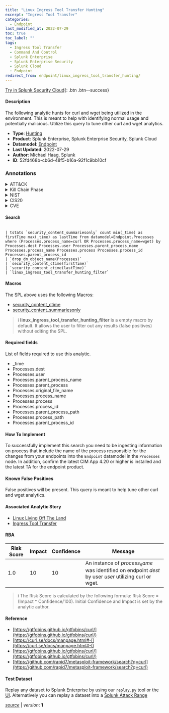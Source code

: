 ```yaml
---
title: "Linux Ingress Tool Transfer Hunting"
excerpt: "Ingress Tool Transfer"
categories:
  - Endpoint
last_modified_at: 2022-07-29
toc: true
toc_label: ""
tags:
  - Ingress Tool Transfer
  - Command And Control
  - Splunk Enterprise
  - Splunk Enterprise Security
  - Splunk Cloud
  - Endpoint
redirect_from: endpoint/linux_ingress_tool_transfer_hunting/
---
```




[Try in Splunk Security Cloud](https://www.splunk.com/en_us/cyber-security.html){: .btn .btn--success}

#### Description

The following analytic hunts for curl and wget being utilized in the environment. This is meant to help with identifying normal usage and potentially malicious. Utilize this query to tune other curl and wget analytics.

- **Type**: [Hunting](https://github.com/splunk/security_content/wiki/Detection-Analytic-Types)
- **Product**: Splunk Enterprise, Splunk Enterprise Security, Splunk Cloud
- **Datamodel**: [Endpoint](https://docs.splunk.com/Documentation/CIM/latest/User/Endpoint)
- **Last Updated**: 2022-07-29
- **Author**: Michael Haag, Splunk
- **ID**: 52fd468b-cb6d-48f5-b16a-92f1c9bb10cf

### Annotations
<details>
  <summary>ATT&CK</summary>

<div markdown="1">

#### [ATT&CK](https://attack.mitre.org/)

| ID          | Technique   | Tactic         |
| ----------- | ----------- |--------------- |
| [T1105](https://attack.mitre.org/techniques/T1105/) | Ingress Tool Transfer | Command And Control |

</div>
</details>


<details>
  <summary>Kill Chain Phase</summary>

<div markdown="1">

* Command and Control


</div>
</details>


<details>
  <summary>NIST</summary>

<div markdown="1">

* DE.AE



</div>
</details>

<details>
  <summary>CIS20</summary>

<div markdown="1">

* CIS 10



</div>
</details>

<details>
  <summary>CVE</summary>

<div markdown="1">


</div>
</details>


#### Search

```

| tstats `security_content_summariesonly` count min(_time) as firstTime max(_time) as lastTime from datamodel=Endpoint.Processes where (Processes.process_name=curl OR Processes.process_name=wget) by Processes.dest Processes.user Processes.parent_process_name Processes.process_name Processes.process Processes.process_id Processes.parent_process_id 
| `drop_dm_object_name(Processes)` 
| `security_content_ctime(firstTime)` 
| `security_content_ctime(lastTime)` 
| `linux_ingress_tool_transfer_hunting_filter`
```

#### Macros
The SPL above uses the following Macros:
* [security_content_ctime](https://github.com/splunk/security_content/blob/develop/macros/security_content_ctime.yml)
* [security_content_summariesonly](https://github.com/splunk/security_content/blob/develop/macros/security_content_summariesonly.yml)

> :information_source:
> **linux_ingress_tool_transfer_hunting_filter** is a empty macro by default. It allows the user to filter out any results (false positives) without editing the SPL.



#### Required fields
List of fields required to use this analytic.
* _time
* Processes.dest
* Processes.user
* Processes.parent_process_name
* Processes.parent_process
* Processes.original_file_name
* Processes.process_name
* Processes.process
* Processes.process_id
* Processes.parent_process_path
* Processes.process_path
* Processes.parent_process_id



#### How To Implement
To successfully implement this search you need to be ingesting information on process that include the name of the process responsible for the changes from your endpoints into the `Endpoint` datamodel in the `Processes` node. In addition, confirm the latest CIM App 4.20 or higher is installed and the latest TA for the endpoint product.
#### Known False Positives
False positives will be present. This query is meant to help tune other curl and wget analytics.

#### Associated Analytic Story
* [Linux Living Off The Land](/stories/linux_living_off_the_land)
* [Ingress Tool Transfer](/stories/ingress_tool_transfer)




#### RBA

| Risk Score  | Impact      | Confidence   | Message      |
| ----------- | ----------- |--------------|--------------|
| 1.0 | 10 | 10 | An instance of $process_name$ was identified on endpoint $dest$ by user $user$ utilizing curl or wget. |


> :information_source:
> The Risk Score is calculated by the following formula: Risk Score = (Impact * Confidence/100). Initial Confidence and Impact is set by the analytic author.


#### Reference

* [https://gtfobins.github.io/gtfobins/curl/](https://gtfobins.github.io/gtfobins/curl/)
* [https://curl.se/docs/manpage.html#-I](https://curl.se/docs/manpage.html#-I)
* [https://gtfobins.github.io/gtfobins/curl/](https://gtfobins.github.io/gtfobins/curl/)
* [https://github.com/rapid7/metasploit-framework/search?q=curl](https://github.com/rapid7/metasploit-framework/search?q=curl)



#### Test Dataset
Replay any dataset to Splunk Enterprise by using our [`replay.py`](https://github.com/splunk/attack_data#using-replaypy) tool or the [UI](https://github.com/splunk/attack_data#using-ui).
Alternatively you can replay a dataset into a [Splunk Attack Range](https://github.com/splunk/attack_range#replay-dumps-into-attack-range-splunk-server)




[*source*](https://github.com/splunk/security_content/tree/develop/detections/endpoint/linux_ingress_tool_transfer_hunting.yml) \| *version*: **1**